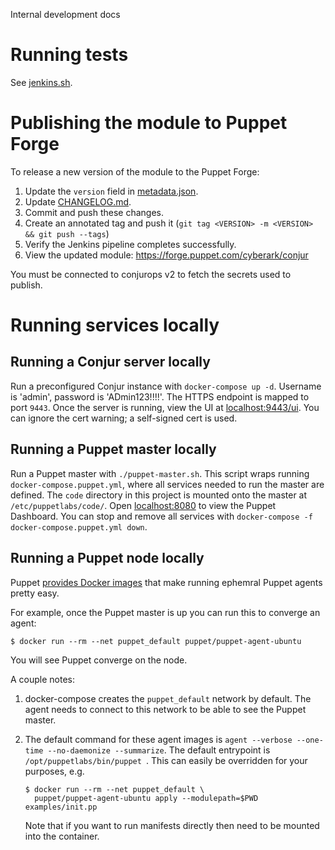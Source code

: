 Internal development docs

# Running tests

See [jenkins.sh](jenkins.sh).

# Publishing the module to Puppet Forge

To release a new version of the module to the Puppet Forge:

1. Update the `version` field in [metadata.json](metadata.json).
2. Update [CHANGELOG.md](CHANGELOG.md).
3. Commit and push these changes.
4. Create an annotated tag and push it (`git tag <VERSION> -m <VERSION> && git push --tags`)
5. Verify the Jenkins pipeline completes successfully.
6. View the updated module: https://forge.puppet.com/cyberark/conjur

You must be connected to conjurops v2 to fetch the secrets used to publish.

# Running services locally

## Running a Conjur server locally

Run a preconfigured Conjur instance with `docker-compose up -d`.
Username is 'admin', password is 'ADmin123!!!!'. The HTTPS endpoint is mapped to port `9443`.
Once the server is running, view the UI at [localhost:9443/ui](https://localhost:9443/ui).
You can ignore the cert warning; a self-signed cert is used.

## Running a Puppet master locally

Run a Puppet master with `./puppet-master.sh`. This script wraps running `docker-compose.puppet.yml`, where
all services needed to run the master are defined. The `code` directory in this project is mounted
onto the master at `/etc/puppetlabs/code/`. Open [localhost:8080](http://localhost:8080) to view the Puppet Dashboard.
You can stop and remove all services with `docker-compose -f docker-compose.puppet.yml down`.

## Running a Puppet node locally

Puppet [provides Docker images](https://github.com/puppetlabs/puppet-in-docker#description)
that make running ephemral Puppet agents pretty easy.

For example, once the Puppet master is up you can run this to converge an agent:

```sh-session
$ docker run --rm --net puppet_default puppet/puppet-agent-ubuntu
```

You will see Puppet converge on the node.

A couple notes:

1. docker-compose creates the `puppet_default` network by default. The agent needs to connect to this
   network to be able to see the Puppet master.
2. The default command for these agent images is `agent --verbose --one-time --no-daemonize --summarize`.
   The default entrypoint is `/opt/puppetlabs/bin/puppet `.
   This can easily be overridden for your purposes, e.g.

   ```sh-session
   $ docker run --rm --net puppet_default \
     puppet/puppet-agent-ubuntu apply --modulepath=$PWD examples/init.pp
   ```

   Note that if you want to run manifests directly then need to be mounted into the container.
